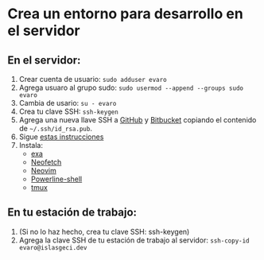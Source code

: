 # Crea un entorno para desarrollo en el servidor

## En el servidor:

1. Crear cuenta de usuario: `sudo adduser evaro`
1. Agrega usuaro al grupo sudo: `sudo usermod --append --groups sudo evaro`
1. Cambia de usario: `su - evaro`
1. Crea tu clave SSH: `ssh-keygen`
1. Agrega una nueva llave SSH a [GitHub](https://github.com/settings/keys/) y [Bitbucket](https://bitbucket.org/account/settings/ssh-keys/) copiando el contenido de `~/.ssh/id_rsa.pub`.
1. Sigue [estas instrucciones](https://github.com/devarops/dotfiles/blob/develop/README.md)
1. Instala:
    - [exa](https://github.com/ogham/exa)
    - [Neofetch](https://github.com/dylanaraps/neofetch)
    - [Neovim](https://github.com/neovim/neovim)
    - [Powerline-shell](https://github.com/b-ryan/powerline-shell)
    - [tmux](https://github.com/tmux/tmux)

## En tu estación de trabajo:

1. (Si no lo haz hecho, crea tu clave SSH: ssh-keygen)
1. Agrega la clave SSH de tu estación de trabajo al servidor: `ssh-copy-id evaro@islasgeci.dev`
